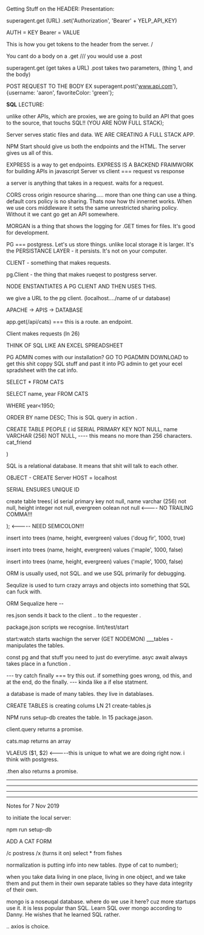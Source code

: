 Getting Stuff on the HEADER: Presentation: 

superagent.get (URL) .set('Authorization', 'Bearer' + YELP_API_KEY)

AUTH = KEY
Bearer = VALUE

This is how you get tokens to the header from the server. /


You cant do a body on a .get /// you would use a .post

superagent.get (get takes a URL)
.post takes two parameters, (thing 1, and the body)

POST REQUEST TO THE BODY
EX superagent.post('www.api.com'), {username: 'aaron', favoriteColor: 'green'};  

****SQL**** LECTURE: 

unlike other APIs, which are proxies, we are going to build an API that goes to the source, that touchs SQL!! (YOU ARE NOW FULL STACK); 

Server serves static files and data. WE ARE CREATING A FULL STACK APP. 

NPM Start should give us both the endpoints and the HTML. The server gives us all of this. 

EXPRESS is a way to get endpoints. 
EXPRESS IS A BACKEND FRAIMWORK for building APIs in javascript
Server vs client === request vs response

a server is anything that takes in a request. waits for a request. 

CORS cross origin resource sharing..... more than one thing can use a thing. 
default cors policy is no sharing. Thats now how thi innernet works. When we use cors middleware it sets the same unrestricted sharing policy. Without it we cant go get an API somewhere. 

MORGAN is a thing that shows the logging for .GET times for files. It's good for development. 

PG === postgress. Let's us store things. unlike local storage it is larger. It's the PERSISTANCE LAYER - it persists. It's not on your computer. 


CLIENT - something that makes requests. 

pg.Client - the thing that makes rueqest to postgress server. 

NODE ENSTANTIATES A PG CLIENT AND THEN USES THIS. 

we give a URL to the pg client. (localhost..../name of ur database)

APACHE -> APIS -> DATABASE

app.get(/api/cats) === this is a route. an endpoint. 


Client makes requests (ln 26)

THINK OF SQL LIKE AN EXCEL SPREADSHEET

PG ADMIN comes with our installation? GO TO PGADMIN DOWNLOAD to get this shit
coppy SQL stuff and past it into PG admin to get your ecel spradsheet with the cat info. 

SELECT * FROM CATS

SELECT name, year FROM CATS

WHERE year<1950; 

ORDER BY name DESC; 
This is SQL query in action .

CREATE TABLE PEOPLE (
    id SERIAL PRIMARY KEY NOT NULL, 
    name VARCHAR (256) NOT NULL, ---- this means no more than 256 characters. 
    cat_friend 

)

SQL is a relational database. It means that shit will talk to each other. 

OBJECT - CREATE Server HOST = localhost

SERIAL ENSURES UNIQUE ID

create table trees(
    id serial primary key not null, 
    name varchar (256) not null, height integer not null, 
    evergreen oolean not null  <---- NO TRAILING COMMA!!!

); <----- NEED SEMICOLON!!!

insert into trees (name, height, evergreen)
values ('doug fir', 1000, true)

insert into trees (name, height, evergreen)
values ('maple', 1000, false)

insert into trees (name, height, evergreen)
values ('maple', 1000, false)


ORM is usually used, not SQL. and we use SQL primarily for debugging. 

Sequlize is used to turn crazy arrays and objects into something that SQL can fuck with. 

ORM Sequalize here -- 

res.json sends it back to the client .. to the requester . 

package.json scripts we recognise. 
lint/test/start

start:watch starts wachign the server (GET NODEMON)
___tables - manipulates the tables. 

const pg and that stuff you need to just do everytime. 
asyc await always takes place in a function . 

--- try catch finally ===
try this out. if something goes wrong, od this, and at the end, do the finally. --- kinda like a if else statment. 

a database is made of many tables. they live in datablases. 

CREATE TABLES is creating colums LN 21 create-tables.js

NPM runs setup-db creates the table. ln 15 package.jason. 

client.query returns a promise. 

cats.map returns an array 

VLAEUS ($1, $2) <-----this is unique to what we are doing right now. i think with postgress. 

.then also returns a promise. 

____________________________________
____________________________________
____________________________________
____________________________________
Notes for 7 Nov 2019


to initiate the local server: 

npm run setup-db



ADD A CAT FORM

/c postress
/x (turns it on)
select * from fishes

normalization is putting info into new tables. (type of cat to number); 

when you take data living in one place, living in one object, and we take them and put them in their own separate tables so they have data integrity of their own. 


mongo is a noseuqal database. where do we use it here? cuz more startups use it. it is less popular than SQL. Learn SQL over mongo according to Danny. He wishes that he learned SQL rather. 

.. axios is choice.